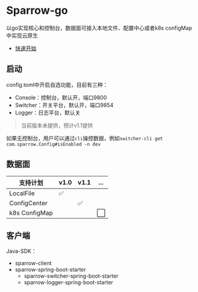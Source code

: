 # Sparrow-go

以go实现核心和控制台，数据面可接入本地文件、配置中心或者k8s configMap中实现云原生

* [快速开始](docs/start/quick_start.md)

## 启动

config.toml中开启自选功能，目前有三种：

* Console：控制台，默认开，端口9800
* Switcher：开关平台，默认开，端口9854
* Logger：日志平台，默认关

> 当前版本未提供，预计v1.1提供

如果无控制台，用户可以通过`cli`操控数据，例如`switcher-cli get com.sparrow.Config#isEnabled -n dev`

## 数据面

| 支持计划          | v1.0               | v1.1               | ...                  |
|---------------|--------------------|--------------------|----------------------|
| LocalFile     | :white_check_mark: |                    |                      |
| ConfigCenter  |                    | :white_check_mark: |                      |
| k8s ConfigMap |                    |                    | :white_large_square: |

## 客户端

Java-SDK：

* sparrow-client
* sparrow-spring-boot-starter
    * sparrow-switcher-spring-boot-starter
    * sparrow-logger-spring-boot-starter